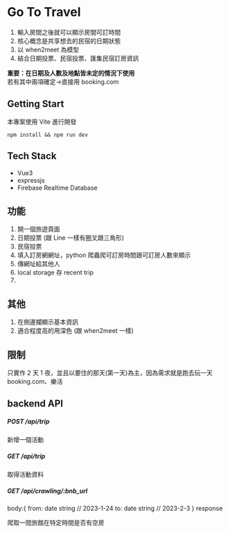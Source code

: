 # Go To Travel
1. 輸入房間之後就可以顯示房間可訂時間
2. 核心概念是共享想去的民宿的日期狀態
3. 以 when2meet 為模型
4. 結合日期投票、民宿投票、匯集民宿訂房資訊

**重要：在日期及人數及地點皆未定的情況下使用**  
若有其中兩項確定→直接用 booking.com

## Getting Start
本專案使用 Vite 進行開發
```
npm install && npm run dev
```

## Tech Stack
- Vue3
- expressjs
- Firebase Realtime Database

## 功能
1. 開一個旅遊頁面
2. 日期投票 (跟 Line 一樣有圈叉跟三角形)
3. 民宿投票
4. 填入訂房網網址，python 爬蟲爬可訂房時間跟可訂房人數來顯示
5. 傳網址給其他人
6. local storage 存 recent trip 
6. 

## 其他
1. 在側邊攔顯示基本資訊
2. 適合程度高的用深色 (跟 when2meet 一樣)


## 限制
只實作 2 天 1 夜，並且以要住的那天(第一天)為主，因為需求就是跑去玩一天  
booking.com、樂活


## backend API
##### POST /api/trip
新增一個活動

##### GET /api/trip
取得活動資料


##### GET /api/crawling/:bnb_url
body:{
    from: date string  // 2023-1-24
    to: date string    // 2023-2-3
}
response

爬取一間旅館在特定時間是否有空房
